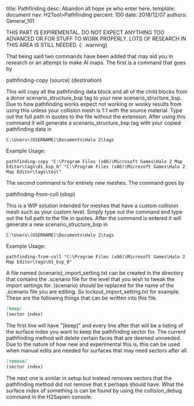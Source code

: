 title:      Pathfinding
desc:       Abandon all hope ye who enter here.
template:   document
nav:        H2Tool>Pathfinding
percent:    100
date:       2018/12/07
authors:    General_101

THIS PART IS EXPIREMENTAL. DO NOT EXPECT ANYTHING TOO ADVANCED OR FOR STUFF TO WORK PROPERLY. LOTS OF RESEARCH IN THIS AREA IS STILL NEEDED.
{: .warning}

That being said two commands have been added that may aid you in research or an attempt to make AI maps. The first is a command that goes by
 
pathfinding-copy (source) (destination)
 
This will copy all the pathfinding data block and all of the child blocks from a donor scenario_structure_bsp tag to your new scenario_structure_bsp. Due to how pathfinding works expect not working or wonky results from using
this unless your collision mesh is 1:1 with the source material. Type out the full path in quotes to the file without the extension. After using this command it will generate a scenario_structure_bsp tag with your copied pathfinding data in
 
```
C:\Users\(USERNAME)\Documents\Halo 2\tags
```
 
Example Usage:
```
pathfinding-copy "C:\Program Files (x86)\Microsoft Games\Halo 2 Map Editor\tags\01_bsp_0" "C:\Program Files (x86)\Microsoft Games\Halo 2 Map Editor\tags\test"
```
 
The second command is for entirely new meshes. The command goes by
 
pathfinding-from-coll (sbsp)
 
This is a WIP solution intended for meshes that have a custom collision mesh such as your custom level. Simply type out the command and type out the full path to the file in quotes. After the command is entered it will generate
a new scenario_structure_bsp in
 
```
C:\Users\(USERNAME)\Documents\Halo 2\tags
```
 
Example Usage:
```
pathfinding-from-coll "C:\Program Files (x86)\Microsoft Games\Halo 2 Map Editor\tags\01_bsp_0"
```
 
A file named (scenario)_import_setting.txt can be created in the directory that contains the .scenario file for the level that you wish to tweak the import settings for. (scenario) should be replaced for the name of the .scenario
file you are editing. So lockout_import_setting.txt for example. These are the following things that can be written into this file.

```markdown
[keep]
(sector index)
```

The first line will have "[keep]" and every line after that will be a listing of the surface index you want to keep the pathfinding sector for. The current pathfinding method will delete certain faces that are deemed unneeded.
Due to the nature of how new and experimental this is, this can be used when manual edits are needed for surfaces that may need sectors after all.

```markdown
[remove]
(sector index)
```

The next one is similar in setup but instead removes sectors that the pathfinding method did not remove that it perhaps should have.
What the surface index of something is can be found by using the collision_debug command in the H2Sapien console.